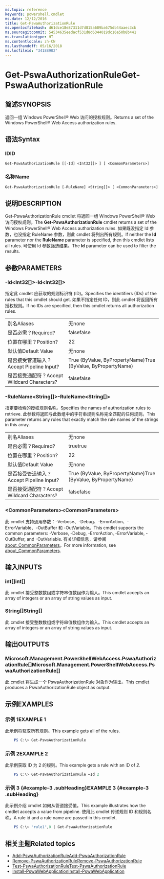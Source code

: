 ```yaml
---
ms.topic: reference
keywords: powershell,cmdlet
ms.date: 12/12/2016
title: Get-PswaAuthorizationRule
ms.openlocfilehash: d61dce18e87311d7d815a689ba675db44aaec3cb
ms.sourcegitcommit: 54534635eedacf531d8d6344019dc16a50b8b441
ms.translationtype: HT
ms.contentlocale: zh-CN
ms.lasthandoff: 05/16/2018
ms.locfileid: "34188902"
---
```

# <a name="get-pswaauthorizationrule"></a><span data-ttu-id="e7fad-103">Get-PswaAuthorizationRule</span><span class="sxs-lookup"><span data-stu-id="e7fad-103">Get-PswaAuthorizationRule</span></span>

## <a name="synopsis"></a><span data-ttu-id="e7fad-104">简述</span><span class="sxs-lookup"><span data-stu-id="e7fad-104">SYNOPSIS</span></span>

<span data-ttu-id="e7fad-105">返回一组 Windows PowerShell® Web 访问的授权规则。</span><span class="sxs-lookup"><span data-stu-id="e7fad-105">Returns a set of the Windows PowerShell® Web Access authorization rules.</span></span>

## <a name="syntax"></a><span data-ttu-id="e7fad-106">语法</span><span class="sxs-lookup"><span data-stu-id="e7fad-106">Syntax</span></span>

### <a name="id"></a><span data-ttu-id="e7fad-107">ID</span><span class="sxs-lookup"><span data-stu-id="e7fad-107">ID</span></span>
```
Get-PswaAuthorizationRule [[-Id] <Int32[]> ] [ <CommonParameters>]
```

### <a name="name"></a><span data-ttu-id="e7fad-108">名称</span><span class="sxs-lookup"><span data-stu-id="e7fad-108">Name</span></span>
```
Get-PswaAuthorizationRule [-RuleName] <String[]> [ <CommonParameters>]
```

## <a name="description"></a><span data-ttu-id="e7fad-109">说明</span><span class="sxs-lookup"><span data-stu-id="e7fad-109">DESCRIPTION</span></span>

<span data-ttu-id="e7fad-110">Get-PswaAuthorizationRule cmdlet 将返回一组 Windows PowerShell® Web 访问授权规则。</span><span class="sxs-lookup"><span data-stu-id="e7fad-110">The **Get-PswaAuthorizationRule** cmdlet returns a set of the Windows PowerShell® Web Access authorization rules.</span></span>
<span data-ttu-id="e7fad-111">如果既没指定 Id 参数，也没指定 RuleName 参数，则此 cmdlet 将列出所有规则。</span><span class="sxs-lookup"><span data-stu-id="e7fad-111">If neither the **Id** parameter nor the **RuleName** parameter is specified, then this cmdlet lists all rules.</span></span> <span data-ttu-id="e7fad-112">可使用 Id 参数筛选结果。</span><span class="sxs-lookup"><span data-stu-id="e7fad-112">The **Id** parameter can be used to filter the results.</span></span>

## <a name="parameters"></a><span data-ttu-id="e7fad-113">参数</span><span class="sxs-lookup"><span data-stu-id="e7fad-113">PARAMETERS</span></span>

### <a name="-idltint32gt"></a><span data-ttu-id="e7fad-114">-Id&lt;Int32\[\]&gt;</span><span class="sxs-lookup"><span data-stu-id="e7fad-114">-Id&lt;Int32\[\]&gt;</span></span>

<span data-ttu-id="e7fad-115">指定此 cmdlet 应获取的规则标识符 (ID)。</span><span class="sxs-lookup"><span data-stu-id="e7fad-115">Specifies the identifiers (IDs) of the rules that this cmdlet should get.</span></span> <span data-ttu-id="e7fad-116">如果不指定任何 ID，则此 cmdlet 将返回所有授权规则。</span><span class="sxs-lookup"><span data-stu-id="e7fad-116">If no IDs are specified, then this cmdlet returns all authorization rules.</span></span>

|||
|-|-|
| <span data-ttu-id="e7fad-117">别名</span><span class="sxs-lookup"><span data-stu-id="e7fad-117">Aliases</span></span>                              | <span data-ttu-id="e7fad-118">无</span><span class="sxs-lookup"><span data-stu-id="e7fad-118">none</span></span>                                 |
| <span data-ttu-id="e7fad-119">是否必需？</span><span class="sxs-lookup"><span data-stu-id="e7fad-119">Required?</span></span>                            | <span data-ttu-id="e7fad-120">false</span><span class="sxs-lookup"><span data-stu-id="e7fad-120">false</span></span>                                |
| <span data-ttu-id="e7fad-121">位置在哪里？</span><span class="sxs-lookup"><span data-stu-id="e7fad-121">Position?</span></span>                            | <span data-ttu-id="e7fad-122">2</span><span class="sxs-lookup"><span data-stu-id="e7fad-122">2</span></span>                                    |
| <span data-ttu-id="e7fad-123">默认值</span><span class="sxs-lookup"><span data-stu-id="e7fad-123">Default Value</span></span>                        | <span data-ttu-id="e7fad-124">无</span><span class="sxs-lookup"><span data-stu-id="e7fad-124">none</span></span>                                 |
| <span data-ttu-id="e7fad-125">是否接受管道输入？</span><span class="sxs-lookup"><span data-stu-id="e7fad-125">Accept Pipeline Input?</span></span>               | <span data-ttu-id="e7fad-126">True (ByValue, ByPropertyName)</span><span class="sxs-lookup"><span data-stu-id="e7fad-126">True (ByValue, ByPropertyName)</span></span>       |
| <span data-ttu-id="e7fad-127">是否接受通配符？</span><span class="sxs-lookup"><span data-stu-id="e7fad-127">Accept Wildcard Characters?</span></span>          | <span data-ttu-id="e7fad-128">false</span><span class="sxs-lookup"><span data-stu-id="e7fad-128">false</span></span>                                |

### <a name="-rulenameltstringgt"></a><span data-ttu-id="e7fad-129">-RuleName&lt;String\[\]&gt;</span><span class="sxs-lookup"><span data-stu-id="e7fad-129">-RuleName&lt;String\[\]&gt;</span></span>

<span data-ttu-id="e7fad-130">指定要检索的授权规则名称。</span><span class="sxs-lookup"><span data-stu-id="e7fad-130">Specifies the names of authorization rules to retrieve.</span></span> <span data-ttu-id="e7fad-131">此参数将返回与此数组中的字符串规则名称完全匹配的任何规则。</span><span class="sxs-lookup"><span data-stu-id="e7fad-131">This parameter returns any rules that exactly match the rule names of the strings in this array.</span></span>

|||
|-|-|
| <span data-ttu-id="e7fad-132">别名</span><span class="sxs-lookup"><span data-stu-id="e7fad-132">Aliases</span></span>                              | <span data-ttu-id="e7fad-133">无</span><span class="sxs-lookup"><span data-stu-id="e7fad-133">none</span></span>                                 |
| <span data-ttu-id="e7fad-134">是否必需？</span><span class="sxs-lookup"><span data-stu-id="e7fad-134">Required?</span></span>                            | <span data-ttu-id="e7fad-135">true</span><span class="sxs-lookup"><span data-stu-id="e7fad-135">true</span></span>                                 |
| <span data-ttu-id="e7fad-136">位置在哪里？</span><span class="sxs-lookup"><span data-stu-id="e7fad-136">Position?</span></span>                            | <span data-ttu-id="e7fad-137">2</span><span class="sxs-lookup"><span data-stu-id="e7fad-137">2</span></span>                                    |
| <span data-ttu-id="e7fad-138">默认值</span><span class="sxs-lookup"><span data-stu-id="e7fad-138">Default Value</span></span>                        | <span data-ttu-id="e7fad-139">无</span><span class="sxs-lookup"><span data-stu-id="e7fad-139">none</span></span>                                 |
| <span data-ttu-id="e7fad-140">是否接受管道输入？</span><span class="sxs-lookup"><span data-stu-id="e7fad-140">Accept Pipeline Input?</span></span>               | <span data-ttu-id="e7fad-141">True (ByValue, ByPropertyName)</span><span class="sxs-lookup"><span data-stu-id="e7fad-141">True (ByValue, ByPropertyName)</span></span>       |
| <span data-ttu-id="e7fad-142">是否接受通配符？</span><span class="sxs-lookup"><span data-stu-id="e7fad-142">Accept Wildcard Characters?</span></span>          | <span data-ttu-id="e7fad-143">false</span><span class="sxs-lookup"><span data-stu-id="e7fad-143">false</span></span>                                |

### <a name="ltcommonparametersgt"></a><span data-ttu-id="e7fad-144">&lt;CommonParameters&gt;</span><span class="sxs-lookup"><span data-stu-id="e7fad-144">&lt;CommonParameters&gt;</span></span>

<span data-ttu-id="e7fad-145">此 cmdlet 支持通用参数：-Verbose、-Debug、-ErrorAction、-ErrorVariable、-OutBuffer 和 -OutVariable。</span><span class="sxs-lookup"><span data-stu-id="e7fad-145">This cmdlet supports the common parameters: -Verbose, -Debug, -ErrorAction, -ErrorVariable, -OutBuffer, and -OutVariable.</span></span>
<span data-ttu-id="e7fad-146">有关详细信息，请参阅 [about_CommonParameters](http://go.microsoft.com/fwlink/p/?LinkID=113216)。</span><span class="sxs-lookup"><span data-stu-id="e7fad-146">For more information, see [about_CommonParameters](http://go.microsoft.com/fwlink/p/?LinkID=113216).</span></span>

## <a name="inputs"></a><span data-ttu-id="e7fad-147">输入</span><span class="sxs-lookup"><span data-stu-id="e7fad-147">INPUTS</span></span>

### <a name="int"></a><span data-ttu-id="e7fad-148">int\[\]</span><span class="sxs-lookup"><span data-stu-id="e7fad-148">int\[\]</span></span>

<span data-ttu-id="e7fad-149">此 cmdlet 接受整数数组或字符串值数组作为输入。</span><span class="sxs-lookup"><span data-stu-id="e7fad-149">This cmdlet accepts an array of integers or an array of string values as input.</span></span>

### <a name="string"></a><span data-ttu-id="e7fad-150">String\[\]</span><span class="sxs-lookup"><span data-stu-id="e7fad-150">String\[\]</span></span>

<span data-ttu-id="e7fad-151">此 cmdlet 接受整数数组或字符串值数组作为输入。</span><span class="sxs-lookup"><span data-stu-id="e7fad-151">This cmdlet accepts an array of integers or an array of string values as input.</span></span>

## <a name="outputs"></a><span data-ttu-id="e7fad-152">输出</span><span class="sxs-lookup"><span data-stu-id="e7fad-152">OUTPUTS</span></span>

### <a name="microsoftmanagementpowershellwebaccesspswaauthorizationrule"></a><span data-ttu-id="e7fad-153">Microsoft.Management.PowerShellWebAccess.PswaAuthorizationRule\[\]</span><span class="sxs-lookup"><span data-stu-id="e7fad-153">Microsoft.Management.PowerShellWebAccess.PswaAuthorizationRule\[\]</span></span>

<span data-ttu-id="e7fad-154">此 cmdlet 将生成一个 PswaAuthorizationRule 对象作为输出。</span><span class="sxs-lookup"><span data-stu-id="e7fad-154">This cmdlet produces a PswaAuthorizationRule object as output.</span></span>


## <a name="examples"></a><span data-ttu-id="e7fad-155">示例</span><span class="sxs-lookup"><span data-stu-id="e7fad-155">EXAMPLES</span></span>

### <a name="example-1"></a><span data-ttu-id="e7fad-156">示例 1</span><span class="sxs-lookup"><span data-stu-id="e7fad-156">EXAMPLE 1</span></span>

<span data-ttu-id="e7fad-157">此示例将获取所有规则。</span><span class="sxs-lookup"><span data-stu-id="e7fad-157">This example gets all of the rules.</span></span>

```PowerShell
    PS C:\> Get-PswaAuthorizationRule
```

### <a name="example-2"></a><span data-ttu-id="e7fad-158">示例 2</span><span class="sxs-lookup"><span data-stu-id="e7fad-158">EXAMPLE 2</span></span>

<span data-ttu-id="e7fad-159">此示例获取 ID 为 2 的规则。</span><span class="sxs-lookup"><span data-stu-id="e7fad-159">This example gets a rule with an ID of *2*.</span></span>

```PowerShell
    PS C:\> Get-PswaAuthorizationRule –Id 2
```

### <a name="example-3-example-3-subheading"></a><span data-ttu-id="e7fad-160">示例 3 {#example-3 .subHeading}</span><span class="sxs-lookup"><span data-stu-id="e7fad-160">EXAMPLE 3 {#example-3 .subHeading}</span></span>

<span data-ttu-id="e7fad-161">此示例介绍 cmdlet 如何从管道接受值。</span><span class="sxs-lookup"><span data-stu-id="e7fad-161">This example illustrates how the cmdlet accepts a value from pipeline.</span></span>
<span data-ttu-id="e7fad-162">使用此 cmdlet 传递规则 ID 和规则名称。</span><span class="sxs-lookup"><span data-stu-id="e7fad-162">A rule id and a rule name are passed in this cmdlet.</span></span>

```PowerShell
    PS C:\> "rule1",0 | Get-PswaAuthorizationRule
```

## <a name="related-topics"></a><span data-ttu-id="e7fad-163">相关主题</span><span class="sxs-lookup"><span data-stu-id="e7fad-163">Related topics</span></span>

- [<span data-ttu-id="e7fad-164">Add-PswaAuthorizationRule</span><span class="sxs-lookup"><span data-stu-id="e7fad-164">Add-PswaAuthorizationRule</span></span>](add-pswaauthorizationrule.md)
- [<span data-ttu-id="e7fad-165">Remove-PswaAuthorizationRule</span><span class="sxs-lookup"><span data-stu-id="e7fad-165">Remove-PswaAuthorizationRule</span></span>](remove-pswaauthorizationrule.md)
- [<span data-ttu-id="e7fad-166">Test-PswaAuthorizationRule</span><span class="sxs-lookup"><span data-stu-id="e7fad-166">Test-PswaAuthorizationRule</span></span>](test-pswaauthorizationrule.md)
- [<span data-ttu-id="e7fad-167">Install-PswaWebApplication</span><span class="sxs-lookup"><span data-stu-id="e7fad-167">Install-PswaWebApplication</span></span>](install-pswawebapplication.md)